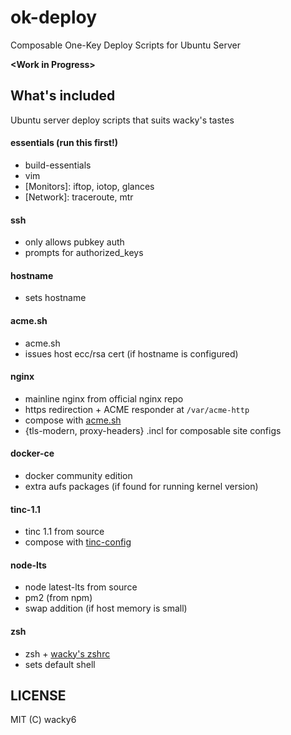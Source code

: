 # ok-deploy
Composable One-Key Deploy Scripts for Ubuntu Server

**\<Work in Progress\>**

## What's included
Ubuntu server deploy scripts that suits wacky's tastes

#### essentials (run this first!)
* build-essentials
* vim
* [Monitors]: iftop, iotop, glances
* [Network]: traceroute, mtr

#### ssh
* only allows pubkey auth
* prompts for authorized_keys

#### hostname
* sets hostname

#### acme.sh
* acme.sh
* issues host ecc/rsa cert (if hostname is configured)

#### nginx
* mainline nginx from official nginx repo
* https redirection + ACME responder at `/var/acme-http`
* compose with [acme.sh](https://github.com/Neilpang/acme.sh)
* {tls-modern, proxy-headers} .incl for composable site configs

#### docker-ce
* docker community edition
* extra aufs packages (if found for running kernel version)

#### tinc-1.1
* tinc 1.1 from source
* compose with [tinc-config](https://github.com/wacky6/tinc-config)

#### node-lts
* node latest-lts from source
* pm2 (from npm)
* swap addition (if host memory is small)

#### zsh
* zsh + [wacky's zshrc](https://github.com/wacky6/my_zshrc)
* sets default shell

## LICENSE
MIT (C) wacky6
